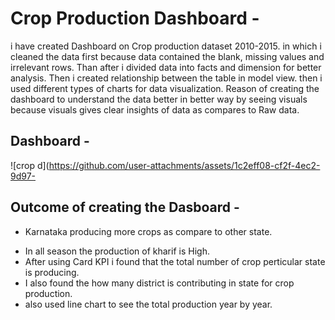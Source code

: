 # Crop Production Dashboard -
i have created Dashboard on Crop production dataset 2010-2015. in which i cleaned the data first because data contained the blank, missing values and irrelevant rows. Than after i divided data into facts and dimension for better analysis. Then i created relationship between the table in model view. then i used different types of charts for data visualization.
Reason of creating the dashboard to understand the data better in better way by seeing visuals because visuals gives clear insights of data as compares to Raw data.
## Dashboard -
![crop d](https://github.com/user-attachments/assets/1c2eff08-cf2f-4ec2-9d97-

## Outcome of creating the Dasboard - 
- Karnataka producing more crops as compare to other state.
+ In all season the production of kharif is High.
+ After using Card KPI i found that the total number of crop perticular state is producing.
+ I also found the how many district is contributing in state for crop production.
+ also used line chart to see the total production year by year.

